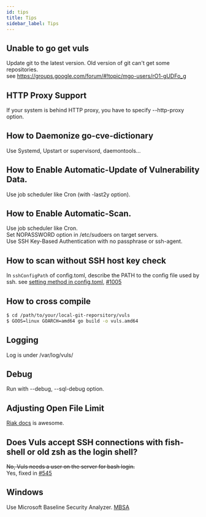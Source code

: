 ```yaml
---
id: tips
title: Tips
sidebar_label: Tips
---
```


## Unable to go get vuls  

Update git to the latest version. Old version of git can't get some repositories.  
see https://groups.google.com/forum/#!topic/mgo-users/rO1-gUDFo_g

## HTTP Proxy Support  

If your system is behind HTTP proxy, you have to specify --http-proxy option.

## How to Daemonize go-cve-dictionary  

Use Systemd, Upstart or supervisord, daemontools...

## How to Enable Automatic-Update of Vulnerability Data.  

Use job scheduler like Cron (with -last2y option).

## How to Enable Automatic-Scan.  

Use job scheduler like Cron.  
Set NOPASSWORD option in /etc/sudoers on target servers.  
Use SSH Key-Based Authentication with no passphrase or ssh-agent.

## How to scan without SSH host key check

In `sshConfigPath` of config.toml, describe the PATH to the config file used by ssh.
see [setting method in config.toml](https://vuls.io/docs/en/usage-settings.html#servers-section), [#1005](https://github.com/future-architect/vuls/pull/1005)

## How to cross compile

```bash
$ cd /path/to/your/local-git-reporsitory/vuls
$ GOOS=linux GOARCH=amd64 go build -o vuls.amd64
```

## Logging  

Log is under /var/log/vuls/

## Debug  

Run with --debug, --sql-debug option.

## Adjusting Open File Limit  

[Riak docs](https://github.com/basho/basho_docs/blob/master/content/riak/kv/2.0.6/using/performance/open-files-limit.md#changing-the-limit) is awesome.

## Does Vuls accept SSH connections with fish-shell or old zsh as the login shell?  

~~No, Vuls needs a user on the server for bash login.~~  
Yes, fixed in [#545](https://github.com/future-architect/vuls/pull/545)

## Windows  

Use Microsoft Baseline Security Analyzer. [MBSA](https://technet.microsoft.com/en-us/security/cc184924.aspx)
